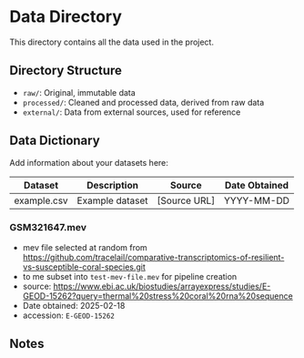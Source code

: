 # Data Directory

This directory contains all the data used in the project.

## Directory Structure

- `raw/`: Original, immutable data
- `processed/`: Cleaned and processed data, derived from raw data
- `external/`: Data from external sources, used for reference

## Data Dictionary

Add information about your datasets here:

| Dataset | Description | Source | Date Obtained |
|---------|-------------|--------|---------------|
| example.csv | Example dataset | [Source URL] | YYYY-MM-DD |

### GSM321647.mev 
- mev file selected at random from https://github.com/tracelail/comparative-transcriptomics-of-resilient-vs-susceptible-coral-species.git
- to me subset into `test-mev-file.mev` for pipeline creation
- source: https://www.ebi.ac.uk/biostudies/arrayexpress/studies/E-GEOD-15262?query=thermal%20stress%20coral%20rna%20sequence
- Date obtained: 2025-02-18
- accession: `E-GEOD-15262`

## Notes

